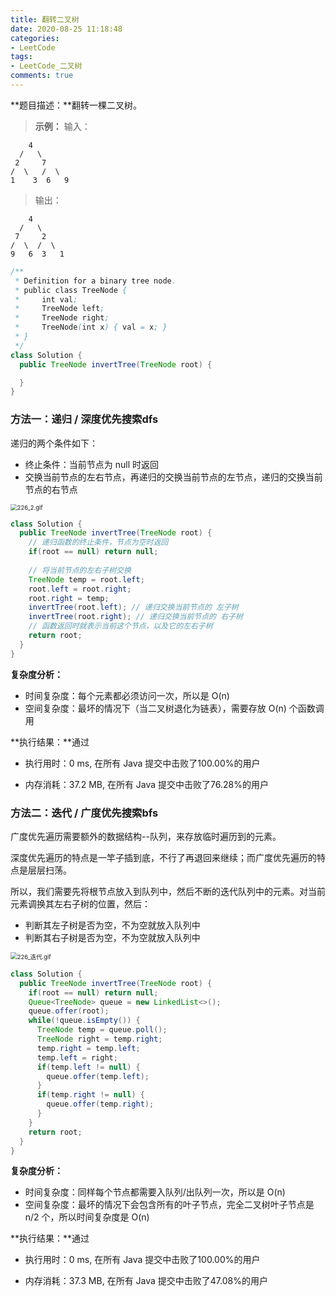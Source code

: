 ```yaml
---
title: 翻转二叉树
date: 2020-08-25 11:18:48
categories:
- LeetCode
tags:
- LeetCode_二叉树
comments: true
---
```


**题目描述：**翻转一棵二叉树。

> **示例：**
> 输入：
>
 ```
     4
   /   \
  2     7
 /  \   /  \
1    3  6   9
 ```
>
>
> 输出：
>
 ```
     4
   /   \
  7     2
 /  \  /  \
9   6  3   1
 ```


```java
/**
 * Definition for a binary tree node.
 * public class TreeNode {
 *     int val;
 *     TreeNode left;
 *     TreeNode right;
 *     TreeNode(int x) { val = x; }
 * }
 */
class Solution {
  public TreeNode invertTree(TreeNode root) {

  }
}
```

<!-- more -->

### 方法一：递归 / 深度优先搜索dfs

递归的两个条件如下：

- 终止条件：当前节点为 null 时返回
- 交换当前节点的左右节点，再递归的交换当前节点的左节点，递归的交换当前节点的右节点

<img src="https://pic.leetcode-cn.com/0f91f7cbf5740de86e881eb7427c6c3993f4eca3624ca275d71e21c5e3e2c550-226_2.gif" alt="226_2.gif" style="zoom:67%;" />

```java
class Solution {
  public TreeNode invertTree(TreeNode root) {
    // 递归函数的终止条件，节点为空时返回
    if(root == null) return null;
    
    // 将当前节点的左右子树交换
    TreeNode temp = root.left;
    root.left = root.right;
    root.right = temp;
    invertTree(root.left); // 递归交换当前节点的 左子树
    invertTree(root.right); // 递归交换当前节点的 右子树
    // 函数返回时就表示当前这个节点，以及它的左右子树
    return root;
  }
}
```

**复杂度分析：**

- 时间复杂度：每个元素都必须访问一次，所以是 O(n)
- 空间复杂度：最坏的情况下（当二叉树退化为链表），需要存放 O(n) 个函数调用

**执行结果：**通过

- 执行用时：0 ms, 在所有 Java 提交中击败了100.00%的用户

- 内存消耗：37.2 MB, 在所有 Java 提交中击败了76.28%的用户



### 方法二：迭代 / 广度优先搜索bfs

广度优先遍历需要额外的数据结构--队列，来存放临时遍历到的元素。

深度优先遍历的特点是一竿子插到底，不行了再退回来继续；而广度优先遍历的特点是层层扫荡。

所以，我们需要先将根节点放入到队列中，然后不断的迭代队列中的元素。对当前元素调换其左右子树的位置，然后：

- 判断其左子树是否为空，不为空就放入队列中
- 判断其右子树是否为空，不为空就放入队列中

<img src="https://pic.leetcode-cn.com/f9e06159617cbf8372b544daee37be70286c3d9b762c016664e225044fc4d479-226_%E8%BF%AD%E4%BB%A3.gif" alt="226_迭代.gif" style="zoom:67%;" />



```java
class Solution {
  public TreeNode invertTree(TreeNode root) {
    if(root == null) return null;
    Queue<TreeNode> queue = new LinkedList<>();
    queue.offer(root);
    while(!queue.isEmpty()) {
      TreeNode temp = queue.poll();
      TreeNode right = temp.right;
      temp.right = temp.left;
      temp.left = right;
      if(temp.left != null) {
        queue.offer(temp.left);
      }
      if(temp.right != null) {
        queue.offer(temp.right);
      }
    }
    return root;
  }
}
```

**复杂度分析：**

- 时间复杂度：同样每个节点都需要入队列/出队列一次，所以是 O(n)
- 空间复杂度：最坏的情况下会包含所有的叶子节点，完全二叉树叶子节点是 n/2 个，所以时间复杂度是 O(n)

**执行结果：**通过

- 执行用时：0 ms, 在所有 Java 提交中击败了100.00%的用户

- 内存消耗：37.3 MB, 在所有 Java 提交中击败了47.08%的用户

